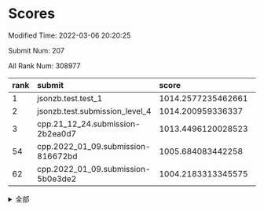 # Scores

Modified Time: 2022-03-06 20:20:25

Submit Num: 207

All Rank Num: 308977

| rank |               submit               |       score        |       sigma        | pk_num |
| :--- | :--------------------------------- | :----------------- | :----------------- | :----- |
| 1    | jsonzb.test.test_1                 | 1014.2577235462661 | 0.8417413068825829 | 5963   |
| 2    | jsonzb.test.submission_level_4     | 1014.200959336337  | 0.8146458255678416 | 5975   |
| 3    | cpp.21_12_24.submission-2b2ea0d7   | 1013.4496120028523 | 0.8039978622907586 | 5970   |
| 54   | cpp.2022_01_09.submission-816672bd | 1005.684083442258  | 0.7137566044989673 | 5974   |
| 62   | cpp.2022_01_09.submission-5b0e3de2 | 1004.2183313345575 | 0.7204877359039135 | 5971   |


<details>
<summary>全部</summary>

| rank |                 submit                 |       score        |       sigma        | pk_num |
| :--- | :------------------------------------- | :----------------- | :----------------- | :----- |
| 1    | jsonzb.test.test_1                     | 1014.2577235462661 | 0.8417413068825829 | 5963   |
| 2    | jsonzb.test.submission_level_4         | 1014.200959336337  | 0.8146458255678416 | 5975   |
| 3    | cpp.21_12_24.submission-2b2ea0d7       | 1013.4496120028523 | 0.8039978622907586 | 5970   |
| 4    | gobigger.level_3.submission_level_3_31 | 1011.5318939878432 | 0.763375771645957  | 5976   |
| 5    | gobigger.level_3.submission_level_3_22 | 1011.5218514948847 | 0.7613557104829975 | 5969   |
| 6    | gobigger.level_3.submission_level_3_32 | 1011.1862805183762 | 0.7771068711061382 | 5966   |
| 7    | gobigger.level_3.submission_level_3_38 | 1010.9658629784334 | 0.7699284418478006 | 5969   |
| 8    | gobigger.level_3.submission_level_3_45 | 1010.829510176349  | 0.7955881330201675 | 5969   |
| 9    | gobigger.level_3.submission_level_3_4  | 1010.6982438759719 | 0.7744241017314644 | 5969   |
| 10   | gobigger.level_3.submission_level_3_12 | 1010.6407529454369 | 0.7569807454180163 | 5971   |
| 11   | gobigger.level_3.submission_level_3_27 | 1010.5799953826831 | 0.7563566093887738 | 5969   |
| 12   | gobigger.level_3.submission_level_3_6  | 1010.5582337727927 | 0.7705042209053592 | 5972   |
| 13   | gobigger.level_3.submission_level_3_46 | 1010.5530636532326 | 0.7658361363802448 | 5973   |
| 14   | gobigger.level_3.submission_level_3_48 | 1010.4384645132462 | 0.7688662802622082 | 5975   |
| 15   | gobigger.level_3.submission_level_3_26 | 1010.4288320905487 | 0.7726009491938723 | 5971   |
| 16   | gobigger.level_3.submission_level_3_20 | 1010.3991330592356 | 0.770033571821944  | 5972   |
| 17   | gobigger.level_3.submission_level_3_17 | 1010.3406083502674 | 0.7564350331297818 | 5972   |
| 18   | gobigger.level_3.submission_level_3_44 | 1010.2451171737612 | 0.7627545125980576 | 5968   |
| 19   | gobigger.level_3.submission_level_3_0  | 1010.152268074934  | 0.748384479013468  | 5963   |
| 20   | gobigger.level_3.submission_level_3_23 | 1010.1382866394968 | 0.7899052976930849 | 5971   |
| 21   | gobigger.level_3.submission_level_3_21 | 1010.0717437049422 | 0.7482579611308318 | 5967   |
| 22   | gobigger.level_3.submission_level_3_25 | 1010.0632644440145 | 0.7707931182835203 | 5970   |
| 23   | gobigger.level_3.submission_level_3_28 | 1010.0169090853976 | 0.7625358467043223 | 5972   |
| 24   | gobigger.level_3.submission_level_3_16 | 1010.0029472749397 | 0.7783492654100284 | 5973   |
| 25   | gobigger.level_3.submission_level_3_9  | 1009.9554844209093 | 0.7660922423142079 | 5966   |
| 26   | gobigger.level_3.submission_level_3_14 | 1009.8042532237441 | 0.7493224049015252 | 5971   |
| 27   | gobigger.level_3.submission_level_3_8  | 1009.7212941142179 | 0.7531083193142317 | 5971   |
| 28   | gobigger.level_3.submission_level_3_40 | 1009.7056832827326 | 0.7640695885017335 | 5969   |
| 29   | gobigger.level_3.submission_level_3_43 | 1009.6474152629289 | 0.7484499822983128 | 5969   |
| 30   | gobigger.level_3.submission_level_3_11 | 1009.5890144365668 | 0.7550862174513494 | 5973   |
| 31   | gobigger.level_3.submission_level_3_19 | 1009.5256949749974 | 0.7691575500187157 | 5974   |
| 32   | gobigger.level_3.submission_level_3_35 | 1009.5022519169522 | 0.7371975510966244 | 5973   |
| 33   | gobigger.level_3.submission_level_3_13 | 1009.453558009408  | 0.7645098989172744 | 5967   |
| 34   | gobigger.level_3.submission_level_3_7  | 1009.4279238537517 | 0.7581050842351295 | 5971   |
| 35   | gobigger.level_3.submission_level_3_2  | 1009.4098348049196 | 0.7548014334773963 | 5972   |
| 36   | gobigger.level_3.submission_level_3_29 | 1009.4004960211369 | 0.7563181059432024 | 5973   |
| 37   | gobigger.level_3.submission_level_3_42 | 1009.3170207388983 | 0.7514535899082835 | 5972   |
| 38   | gobigger.level_3.submission_level_3_47 | 1009.3146796259609 | 0.7512159539090837 | 5968   |
| 39   | gobigger.level_3.submission_level_3_33 | 1009.2297169344655 | 0.7417666804970361 | 5973   |
| 40   | gobigger.level_3.submission_level_3_34 | 1009.2186166913002 | 0.7633661182198471 | 5965   |
| 41   | gobigger.level_3.submission_level_3_30 | 1009.1805917871213 | 0.7551163442285042 | 5973   |
| 42   | gobigger.level_3.submission_level_3_18 | 1009.1590624792675 | 0.7415237088229518 | 5969   |
| 43   | gobigger.level_3.submission_level_3_36 | 1009.0721019097829 | 0.7379659806867397 | 5970   |
| 44   | gobigger.level_3.submission_level_3_15 | 1009.0682744471042 | 0.7587126678501285 | 5968   |
| 45   | gobigger.level_3.submission_level_3_41 | 1009.0501561946547 | 0.746799941488966  | 5969   |
| 46   | gobigger.level_3.submission_level_3_39 | 1009.0460764180331 | 0.7552218648184691 | 5976   |
| 47   | gobigger.level_3.submission_level_3_1  | 1009.027041745343  | 0.748009459707053  | 5970   |
| 48   | gobigger.level_3.submission_level_3_10 | 1008.828053284586  | 0.7607754371716455 | 5968   |
| 49   | gobigger.level_3.submission_level_3_49 | 1008.7524308507749 | 0.7553180701369703 | 5973   |
| 50   | gobigger.level_3.submission_level_3_37 | 1008.5680632114264 | 0.7352480278809361 | 5971   |
| 51   | gobigger.level_3.submission_level_3_24 | 1008.5360593029457 | 0.737135937930901  | 5972   |
| 52   | gobigger.level_3.submission_level_3_5  | 1008.4693756977193 | 0.742120284824016  | 5969   |
| 53   | gobigger.level_3.submission_level_3_3  | 1006.9487134034412 | 0.7249098257101092 | 5967   |
| 54   | cpp.2022_01_09.submission-816672bd     | 1005.684083442258  | 0.7137566044989673 | 5974   |
| 55   | gobigger.level_1.submission_level_1_4  | 1005.5012152554018 | 0.7326044420168474 | 5967   |
| 56   | gobigger.level_1.submission_level_1_36 | 1004.7913998853719 | 0.7293278688978221 | 5972   |
| 57   | gobigger.level_1.submission_level_1_10 | 1004.7334384789827 | 0.7264923332082197 | 5974   |
| 58   | gobigger.level_1.submission_level_1_46 | 1004.602747417459  | 0.7047063761182152 | 5972   |
| 59   | gobigger.level_1.submission_level_1_24 | 1004.4847037658192 | 0.7168829092510159 | 5974   |
| 60   | gobigger.level_1.submission_level_1_37 | 1004.4648641731155 | 0.7136007129543199 | 5976   |
| 61   | gobigger.level_1.submission_level_1_9  | 1004.2943230033228 | 0.7133070801277089 | 5970   |
| 62   | cpp.2022_01_09.submission-5b0e3de2     | 1004.2183313345575 | 0.7204877359039135 | 5971   |
| 63   | gobigger.level_1.submission_level_1_41 | 1004.108915144361  | 0.71178998733682   | 5972   |
| 64   | gobigger.level_1.submission_level_1_19 | 1004.0674049447762 | 0.713146397021842  | 5977   |
| 65   | gobigger.level_1.submission_level_1_16 | 1004.0599588570155 | 0.7158292013482308 | 5968   |
| 66   | gobigger.level_1.submission_level_1_27 | 1003.9155645743526 | 0.7154702093275358 | 5969   |
| 67   | gobigger.level_1.submission_level_1_34 | 1003.8757677076964 | 0.7203479328176331 | 5974   |
| 68   | gobigger.level_1.submission_level_1_12 | 1003.8608419367511 | 0.7142233838976617 | 5970   |
| 69   | gobigger.level_1.submission_level_1_32 | 1003.8037036872505 | 0.7257869889848276 | 5968   |
| 70   | gobigger.level_1.submission_level_1_43 | 1003.756787413072  | 0.7257717162059094 | 5970   |
| 71   | gobigger.level_1.submission_level_1_45 | 1003.7509638504766 | 0.7138260847717781 | 5969   |
| 72   | gobigger.level_1.submission_level_1_39 | 1003.6589920110712 | 0.6983098557508685 | 5971   |
| 73   | gobigger.level_1.submission_level_1_15 | 1003.632970565428  | 0.7154174099028568 | 5972   |
| 74   | gobigger.level_1.submission_level_1_48 | 1003.6103296739657 | 0.7200933375707185 | 5971   |
| 75   | gobigger.level_1.submission_level_1_38 | 1003.5548764195341 | 0.7160999670731973 | 5972   |
| 76   | gobigger.level_1.submission_level_1_2  | 1003.552002534218  | 0.7262855662482745 | 5972   |
| 77   | gobigger.level_1.submission_level_1_28 | 1003.3245573305134 | 0.6998337727804278 | 5977   |
| 78   | gobigger.level_1.submission_level_1_25 | 1003.2696879064985 | 0.7258468730254524 | 5967   |
| 79   | gobigger.level_1.submission_level_1_8  | 1003.2642759232673 | 0.7140721854680927 | 5968   |
| 80   | gobigger.level_1.submission_level_1_7  | 1003.2036043634185 | 0.7128798928475183 | 5971   |
| 81   | gobigger.level_1.submission_level_1_49 | 1003.1974507486682 | 0.7058547776555583 | 5970   |
| 82   | gobigger.level_1.submission_level_1_30 | 1003.1763155129821 | 0.7220958163223848 | 5975   |
| 83   | gobigger.level_1.submission_level_1_13 | 1003.089334885848  | 0.7121099049735768 | 5966   |
| 84   | gobigger.level_1.submission_level_1_18 | 1003.0603789771305 | 0.7184689908073142 | 5970   |
| 85   | gobigger.level_1.submission_level_1_0  | 1003.0516829996785 | 0.7170820749999871 | 5975   |
| 86   | gobigger.level_1.submission_level_1_47 | 1003.0428157572841 | 0.717068717896193  | 5966   |
| 87   | gobigger.level_1.submission_level_1_35 | 1003.023581148307  | 0.7182147862558129 | 5972   |
| 88   | gobigger.level_1.submission_level_1_3  | 1002.9995384723595 | 0.7031110527182302 | 5971   |
| 89   | gobigger.level_1.submission_level_1_20 | 1002.9578089477601 | 0.7081328025926853 | 5968   |
| 90   | gobigger.level_1.submission_level_1_14 | 1002.9536851130846 | 0.7167940246875519 | 5967   |
| 91   | gobigger.level_1.submission_level_1_6  | 1002.8646216667338 | 0.7289471485542408 | 5975   |
| 92   | gobigger.level_1.submission_level_1_17 | 1002.8618046294431 | 0.7081536876514741 | 5968   |
| 93   | gobigger.level_1.submission_level_1_44 | 1002.8490629057301 | 0.7060232964461362 | 5967   |
| 94   | gobigger.level_1.submission_level_1_5  | 1002.8262527245926 | 0.7071833632056636 | 5974   |
| 95   | gobigger.level_1.submission_level_1_11 | 1002.7833966215161 | 0.7147441765218369 | 5969   |
| 96   | gobigger.level_1.submission_level_1_21 | 1002.7352561229909 | 0.7240030072945981 | 5972   |
| 97   | gobigger.level_1.submission_level_1_33 | 1002.5745558981013 | 0.7123988096874144 | 5973   |
| 98   | gobigger.level_1.submission_level_1_29 | 1002.4961958049225 | 0.7091769193993932 | 5972   |
| 99   | gobigger.level_1.submission_level_1_31 | 1002.4531324671917 | 0.7141694384824446 | 5974   |
| 100  | gobigger.level_1.submission_level_1_22 | 1002.3644249809834 | 0.7077550255041336 | 5970   |
| 101  | gobigger.level_1.submission_level_1_26 | 1002.2558871806203 | 0.7161658369365731 | 5973   |
| 102  | gobigger.level_1.submission_level_1_40 | 1002.2242113536893 | 0.7344543286767343 | 5964   |
| 103  | gobigger.level_1.submission_level_1_1  | 1002.204734955635  | 0.7196795423015991 | 5972   |
| 104  | gobigger.level_1.submission_level_1_23 | 1002.1524544486082 | 0.7112753216969814 | 5971   |
| 105  | gobigger.level_1.submission_level_1_42 | 1001.7928998079469 | 0.7095014177319133 | 5975   |
| 106  | gobigger.random.submission_random_49   | 997.1512473611041  | 0.7096677090940884 | 5968   |
| 107  | gobigger.random.submission_random_40   | 997.0638004515803  | 0.7173935207268258 | 5974   |
| 108  | gobigger.random.submission_random_28   | 997.051712679005   | 0.698486404100317  | 5971   |
| 109  | gobigger.random.submission_random_1    | 996.9568799666121  | 0.6951206659709133 | 5969   |
| 110  | gobigger.random.submission_random_4    | 996.9269485829992  | 0.706824230932715  | 5974   |
| 111  | gobigger.random.submission_random_25   | 996.90592830914    | 0.7022243036972995 | 5973   |
| 112  | gobigger.random.submission_random_6    | 996.8843585423182  | 0.7167372942740898 | 5972   |
| 113  | gobigger.random.submission_random_13   | 996.8690757490034  | 0.7172584290944426 | 5968   |
| 114  | gobigger.random.submission_random_44   | 996.8167074944092  | 0.7041133423325976 | 5973   |
| 115  | gobigger.random.submission_random_36   | 996.7704107780306  | 0.6936956579889902 | 5966   |
| 116  | gobigger.random.submission_random_34   | 996.6514428144031  | 0.7067586805373717 | 5970   |
| 117  | gobigger.random.submission_random_42   | 996.6310691162755  | 0.7073274446580745 | 5966   |
| 118  | gobigger.random.submission_random_26   | 996.6268141863828  | 0.704837749832207  | 5975   |
| 119  | gobigger.random.submission_random_39   | 996.5840516749266  | 0.7090362167075388 | 5964   |
| 120  | gobigger.random.submission_random_38   | 996.5194727267899  | 0.6970771817125001 | 5968   |
| 121  | gobigger.random.submission_random_0    | 996.4244076541826  | 0.7060912289485017 | 5967   |
| 122  | gobigger.random.submission_random_9    | 996.3601239160812  | 0.7125621971556046 | 5974   |
| 123  | gobigger.random.submission_random_43   | 996.3166971828371  | 0.7152840322292281 | 5968   |
| 124  | gobigger.random.submission_random_14   | 996.2970020410755  | 0.7177578528899962 | 5968   |
| 125  | gobigger.random.submission_random_19   | 996.271933152371   | 0.7109086976926042 | 5972   |
| 126  | gobigger.random.submission_random_23   | 996.2538186801544  | 0.7040476574616803 | 5969   |
| 127  | gobigger.random.submission_random_15   | 996.1345378868803  | 0.7077458030157874 | 5968   |
| 128  | gobigger.random.submission_random_10   | 996.027742098466   | 0.7194287284383856 | 5974   |
| 129  | gobigger.random.submission_random_3    | 996.0180002977999  | 0.7158028592954279 | 5972   |
| 130  | gobigger.random.submission_random_29   | 995.9881649648155  | 0.7147563452400069 | 5968   |
| 131  | gobigger.random.submission_random_32   | 995.9655246176719  | 0.7195306504279373 | 5973   |
| 132  | gobigger.random.submission_random_20   | 995.8797404787468  | 0.7030550093990997 | 5967   |
| 133  | gobigger.random.submission_random_33   | 995.8625351469886  | 0.7039374829186695 | 5973   |
| 134  | gobigger.random.submission_random_16   | 995.7852765919932  | 0.7088681285942864 | 5977   |
| 135  | gobigger.random.submission_random_41   | 995.752293574389   | 0.7113006866456902 | 5972   |
| 136  | gobigger.random.submission_random_7    | 995.7475265098703  | 0.7013450939618469 | 5970   |
| 137  | gobigger.random.submission_random_35   | 995.7380477162553  | 0.7175650930646449 | 5967   |
| 138  | gobigger.random.submission_random_21   | 995.6926351459576  | 0.7110925754030791 | 5973   |
| 139  | gobigger.random.submission_random_46   | 995.6881042851556  | 0.7104399344680499 | 5971   |
| 140  | gobigger.random.submission_random_12   | 995.6299094871462  | 0.7012168862837912 | 5975   |
| 141  | gobigger.random.submission_random_45   | 995.5729381455575  | 0.7087783705353462 | 5968   |
| 142  | gobigger.random.submission_random_24   | 995.5513061691661  | 0.7038989051697104 | 5970   |
| 143  | gobigger.random.submission_random_47   | 995.5441835951844  | 0.7156133930629779 | 5975   |
| 144  | gobigger.random.submission_random_37   | 995.3845848811382  | 0.7175885027549009 | 5972   |
| 145  | gobigger.random.submission_random_8    | 995.3209327510351  | 0.7234173995363506 | 5972   |
| 146  | gobigger.random.submission_random_27   | 995.3189436167048  | 0.7239223685343188 | 5973   |
| 147  | gobigger.random.submission_random_11   | 995.3062589841736  | 0.7172390893519326 | 5968   |
| 148  | gobigger.random.submission_random_18   | 995.1783885099907  | 0.7059884502723477 | 5969   |
| 149  | gobigger.random.submission_random_48   | 995.1666068858893  | 0.7103181864081944 | 5970   |
| 150  | gobigger.random.submission_random_22   | 995.0649935833043  | 0.7088648799655671 | 5975   |
| 151  | gobigger.random.submission_random_2    | 994.8588974505858  | 0.7258779390099959 | 5971   |
| 152  | gobigger.level_2.submission_level_2_41 | 994.5814650215788  | 0.7239992825063974 | 5973   |
| 153  | gobigger.random.submission_random_31   | 994.3945040126732  | 0.7224013088276469 | 5971   |
| 154  | gobigger.random.submission_random_30   | 994.3061925247033  | 0.7265679851361957 | 5976   |
| 155  | gobigger.random.submission_random_17   | 994.2056080632464  | 0.7172309465743032 | 5971   |
| 156  | gobigger.level_2.submission_level_2_24 | 994.08089423384    | 0.7233565429706236 | 5967   |
| 157  | gobigger.random.submission_random_5    | 993.9424668127151  | 0.733649872531333  | 5971   |
| 158  | gobigger.level_2.submission_level_2_25 | 993.5894806716365  | 0.7503776868804412 | 5970   |
| 159  | gobigger.level_2.submission_level_2_3  | 993.550571751741   | 0.7298247864582856 | 5975   |
| 160  | gobigger.level_2.submission_level_2_7  | 993.5236495401139  | 0.7400218290601759 | 5968   |
| 161  | gobigger.level_2.submission_level_2_12 | 993.4827478145331  | 0.7184763280615578 | 5970   |
| 162  | gobigger.level_2.submission_level_2_34 | 993.4415338295037  | 0.7335997274715097 | 5971   |
| 163  | gobigger.level_2.submission_level_2_9  | 993.3301246834462  | 0.7486673976424576 | 5967   |
| 164  | gobigger.level_2.submission_level_2_14 | 993.3112005599432  | 0.7592875359697311 | 5969   |
| 165  | gobigger.level_2.submission_level_2_13 | 993.2454067752711  | 0.7398259596993845 | 5976   |
| 166  | gobigger.level_2.submission_level_2_23 | 993.2419543938095  | 0.739022420062493  | 5976   |
| 167  | gobigger.level_2.submission_level_2_22 | 993.2166528519621  | 0.748802552776548  | 5971   |
| 168  | gobigger.level_2.submission_level_2_20 | 993.1601164079858  | 0.7405486120467226 | 5965   |
| 169  | gobigger.level_2.submission_level_2_44 | 993.0528874502039  | 0.7369761023527653 | 5965   |
| 170  | gobigger.level_2.submission_level_2_47 | 993.0116116191143  | 0.729731819315079  | 5969   |
| 171  | gobigger.level_2.submission_level_2_29 | 992.7239850339305  | 0.7409245623420574 | 5969   |
| 172  | gobigger.level_2.submission_level_2_10 | 992.7067584651026  | 0.7490001958565897 | 5967   |
| 173  | gobigger.level_2.submission_level_2_30 | 992.6707268831886  | 0.7481160226885136 | 5975   |
| 174  | gobigger.level_2.submission_level_2_39 | 992.5895051537193  | 0.7285432514740339 | 5966   |
| 175  | gobigger.level_2.submission_level_2_42 | 992.5557215989     | 0.7339423602951628 | 5971   |
| 176  | gobigger.level_2.submission_level_2_6  | 992.50744068598    | 0.7352972229860595 | 5972   |
| 177  | gobigger.level_2.submission_level_2_19 | 992.5058044846119  | 0.7338107243726864 | 5972   |
| 178  | gobigger.level_2.submission_level_2_27 | 992.4897903907859  | 0.7293895987569474 | 5970   |
| 179  | gobigger.level_2.submission_level_2_1  | 992.3592999397607  | 0.7408158043991983 | 5971   |
| 180  | gobigger.level_2.submission_level_2_2  | 992.274700341394   | 0.7309065358918592 | 5968   |
| 181  | gobigger.level_2.submission_level_2_49 | 992.2697078923132  | 0.7512594601090961 | 5970   |
| 182  | gobigger.level_2.submission_level_2_46 | 992.2151286318201  | 0.7566901073288153 | 5966   |
| 183  | gobigger.level_2.submission_level_2_8  | 992.1674127016286  | 0.7539935253929193 | 5967   |
| 184  | gobigger.level_2.submission_level_2_21 | 992.0519574881079  | 0.7553807248550495 | 5970   |
| 185  | gobigger.level_2.submission_level_2_0  | 992.0348671407336  | 0.7631498874050294 | 5976   |
| 186  | gobigger.level_2.submission_level_2_43 | 991.9054968405122  | 0.747522805135979  | 5969   |
| 187  | gobigger.level_2.submission_level_2_40 | 991.7963560772046  | 0.7504970187615975 | 5973   |
| 188  | gobigger.level_2.submission_level_2_5  | 991.732207557166   | 0.7464431553246772 | 5970   |
| 189  | gobigger.level_2.submission_level_2_18 | 991.6293666600392  | 0.7681571787225253 | 5971   |
| 190  | gobigger.level_2.submission_level_2_32 | 991.4940224044716  | 0.7688383085950563 | 5968   |
| 191  | gobigger.level_2.submission_level_2_45 | 991.4721976305483  | 0.7400978652109842 | 5965   |
| 192  | gobigger.level_2.submission_level_2_31 | 991.4397978872879  | 0.7591604407672481 | 5972   |
| 193  | gobigger.level_2.submission_level_2_4  | 991.3915560087144  | 0.742231122284866  | 5968   |
| 194  | gobigger.level_2.submission_level_2_38 | 991.3686637864935  | 0.7715675293008027 | 5969   |
| 195  | gobigger.level_2.submission_level_2_11 | 991.3382714619524  | 0.7457667064480181 | 5968   |
| 196  | gobigger.level_2.submission_level_2_36 | 991.2519199804617  | 0.7489665913373087 | 5974   |
| 197  | gobigger.level_2.submission_level_2_15 | 991.2026277947525  | 0.7808015649523251 | 5970   |
| 198  | gobigger.level_2.submission_level_2_48 | 991.1489293980685  | 0.7527978403935736 | 5970   |
| 199  | gobigger.level_2.submission_level_2_26 | 991.0275152156345  | 0.7519510011516687 | 5976   |
| 200  | gobigger.level_2.submission_level_2_33 | 991.0075185477996  | 0.7539927076707882 | 5971   |
| 201  | gobigger.level_2.submission_level_2_37 | 990.9851533166601  | 0.7536125079713402 | 5969   |
| 202  | gobigger.level_2.submission_level_2_17 | 990.915515909304   | 0.73772123844916   | 5969   |
| 203  | gobigger.level_2.submission_level_2_35 | 990.5598929815839  | 0.7570934222435083 | 5966   |
| 204  | gobigger.level_2.submission_level_2_16 | 990.3858816202589  | 0.770485400043834  | 5966   |
| 205  | gobigger.level_2.submission_level_2_28 | 989.7399589251129  | 0.7720362369216099 | 5971   |
| 206  | gobigger.none.submission_none_0        | 976.1310297616661  | 1.465480423092602  | 5972   |
| 207  | gobigger.none.submission_none_1        | 975.8057511330084  | 1.4369760693758886 | 5977   |

</details>